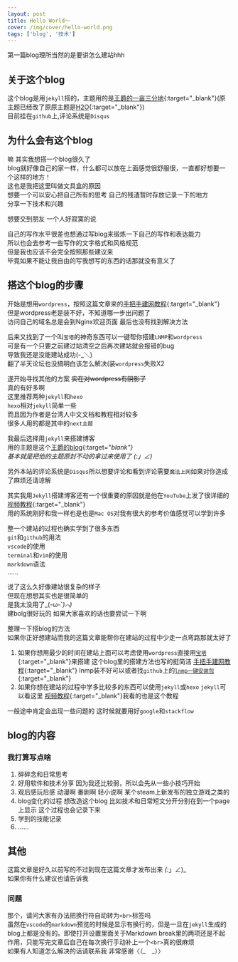 ```yaml
---
layout: post
title: Hello World～
cover: /img/cover/hello-world.png
tags: ['blog', '技术']
---
```


第一篇blog理所当然的是要讲怎么建站hhh

<!-- more -->

## 关于这个blog 

这个blog是用`jekyll`搭的，主题用的是[王爵的一亩三分地](https://github.com/biezhi/blog/){:target="_blank"}(原主题已经改了原原主题是[H2O](https://github.com/kaeyleo/jekyll-theme-H2O){:target="_blank"})  
目前挂在`github`上,评论系统是`Disqus`

## 为什么会有这个blog

嘛 其实我想搭一个blog很久了  
blog就好像自己的家一样，什么都可以放在上面感觉很舒服很，一直都好想要一个这样的地方！  
这也是我把这里叫做文具盒的原因  
想要一个可以安心把自己所有的思考 自己的残渣暂时存放记录一下的地方   
分享一下技术和兴趣

想要交到朋友 一个人好寂寞的说

自己的写作水平很差也想通过写blog来锻炼一下自己的写作和表达能力  
所以也会去参考一些写作的文字格式和风格规范  
但是我也应该不会完全按照那些建议来  
毕竟如果不能让我自由的写我想写的东西的话那就没有意义了  

## 搭这个blog的步骤
开始是想用`wordpress`，按照这篇文章来的[手把手建网教程](https://www.flyzy2005.com/build-page/){:target="_blank"}  
但是wordpress老是装不好，不知道哪一步出问题了  
访问自己的域名总是会到Nginx欢迎页面 最后也没有找到解决方法

后来又找到了一个叫`宝塔`的神奇东西可以一键帮你搭建`LNMP`和`wordpress`  
可是有一个只要之前建过站清空之后再次建站就会报错的bug  
导致我还是没能建站成功(-_＼)  
翻了半天论坛也没搞明白该怎么解决(装`wordpress`失败X2 

遂开始寻找其他的方案 ~~实在对wordpress有阴影了~~  
真的有好多啊  
这里推荐两种`jekyll`和`hexo`  
`hexo`相对`jekyll`简单一些  
而且因为作者是台湾人中文文档和教程相对较多  
很多人用的都是其中的`next主题`

我最后选择用`jekyll`来搭建博客  
用的主题是这个[王爵的blog](https://github.com/biezhi/blog/){:target="_blank"}  
基本就是把他的主题原封不动的拿过来使用了 _(:_」∠)_  

另外本站的评论系统是`Disqus`所以想要评论和看到评论需要`魔法上网`如果对你造成了麻烦还请谅解
<!-- [魔法上网](https://www.flyzy2005.com/fan-qiang/shadowsocks/install-shadowsocks-in-one-command/){:target="_blank"} -->

其实我用`Jekyll`搭建博客还有一个很重要的原因就是他在`YouTube`上发了很详细的[视频教程](https://www.youtube.com/channel/UCmlhPmTdqYhRWwWZWSIBwGw){:target="_blank"}  
用的系统刚好和我一样也是也是`Mac OS`对我有很大的参考价值感觉可以学到许多

整一个建站的过程也确实学到了很多东西  
`git`和`github`的用法  
`vscode`的使用  
`terminal`和`vim`的使用  
`markdown`语法  
……

说了这么久好像建站很复杂的样子  
但现在想想其实也是很简单的  
是我太没用了_(-ω-`_)⌒)_  
建bolg很好玩的 如果大家喜欢的话也要尝试一下啊

整理一下搭blog的方法  
如果你正好想建站而我的这篇文章能帮你在建站的过程中少走一点弯路那就太好了
1. 如果你想用最少的时间在建站上面可以考虑使用`wordpress`直接用[`宝塔`](https://www.bt.cn){:target="_blank"}来搭建
这个blog里的搭建方法也写的挺简洁 [手把手建网教程](https://www.flyzy2005.com/build-page/){:target="_blank"}
lnmp装不好可以或者找`github`上的[`lnmp一键安装包`](https://github.com/lj2007331/lnmp){:target="_blank"}
2. 如果你想在建站的过程中学多比较多的东西可以使用`jekyll`或`hexo`
`jekyll`可以看这里 [视频教程](https://www.youtube.com/channel/UCmlhPmTdqYhRWwWZWSIBwGw){:target="_blank"}我看的也是这个教程

一般途中肯定会出现一些问题的 这时候就要用好`google`和`stackflow`

## blog的内容
### 我打算写点啥
1. 碎碎念和日常思考 
2. 好用软件和技术分享 因为我还比较弱，所以会先从一些小技巧开始
3. 观后感玩后感 
动漫啊 番剧啊 轻小说啊 某个steam上新发布的独立游戏之类的
4. blog变化的过程 
想改造这个blog 比如技术和日常短文分开分别在到一个page上显示 
这个过程也会记录下来
5. 学到的技能记录
6. ……


## 其他
这篇文章是好久以前写的不过到现在这篇文章才发布出来 _(:_」∠)_  
如果你有什么建议也请告诉我

### 问题
那个，请问大家有办法把换行符自动转为`<br>`标签吗    
虽然在`vscode`的`markdown`预览的时候是显示有换行的，但是一旦在`jekyll`生成的blog上都是没有的。即使打开设置里面关于Markdown break里的两项还是不起作用，只能写完文章后自己在每次换行手动补上一个`<br>`真的很麻烦    
如果有人知道怎么解决的话请联系我 非常感谢〈（_　_）〉